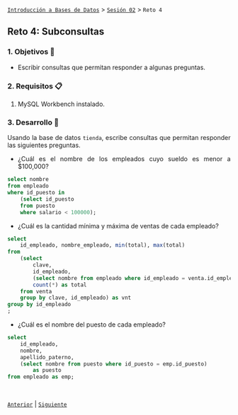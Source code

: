[`Introducción a Bases de Datos`](../../README.md) > [`Sesión 02`](../Readme.md) > `Reto 4`
	
## Reto 4: Subconsultas

<div style="text-align: justify;">

### 1. Objetivos :dart:

- Escribir consultas que permitan responder a algunas preguntas.

### 2. Requisitos :clipboard:

1. MySQL Workbench instalado.

### 3. Desarrollo :rocket:

Usando la base de datos `tienda`, escribe consultas que permitan responder las siguientes preguntas.

- ¿Cuál es el nombre de los empleados cuyo sueldo es menor a $100,000?
```sql
select nombre
from empleado
where id_puesto in
	(select id_puesto
	from puesto
	where salario < 100000);
```
- ¿Cuál es la cantidad mínima y máxima de ventas de cada empleado?
```sql
select
	id_empleado, nombre_empleado, min(total), max(total)
from
	(select 
		clave,
		id_empleado, 
		(select nombre from empleado where id_empleado = venta.id_empleado) nombre_empleado,
		count(*) as total 
	from venta
	group by clave, id_empleado) as vnt
group by id_empleado
;
```
- ¿Cuál es el nombre del puesto de cada empleado?
```sql
select 
	id_empleado,
	nombre,
	apellido_paterno,
	(select nombre from puesto where id_puesto = emp.id_puesto)
		as puesto
from empleado as emp;
```

<br/>

[`Anterior`](../Ejemplo-04/Readme.md) | [`Siguiente`](../Readme.md)            

</div>
